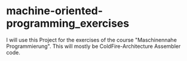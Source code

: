 # machine-oriented-programming_exercises
I will use this Project for the exercises of the course "Maschinennahe Programmierung". This will mostly be ColdFire-Architecture Assembler code.
